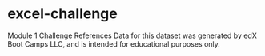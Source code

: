 # excel-challenge
Module 1 Challenge
References
Data for this dataset was generated by edX Boot Camps LLC, and is intended for educational purposes only.
